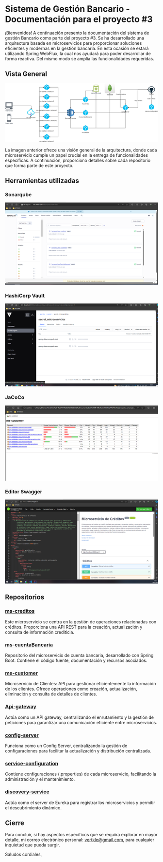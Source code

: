 # Sistema de Gestión Bancario - Documentación para el proyecto #3

¡Bienvenidos!
A continuación presento la documentación del sistema de gestión Bancario como parte del proyecto #3. Se ha desarrollado una arquitectura basada en microservicios para proporcionar soluciones eficientes y modernas en la gestión bancaria. En esta ocasión se estará utilizando Spring WebFlux, la cual nos ayudará para poder desarrollar de forma reactiva.
Del mismo modo se amplía las funcionalidades requeridas.

## Vista General

![Diagrama de Arquitectura](https://raw.githubusercontent.com/ProyectoSemana1-BC49/.github/main/res/diagram.png)

La imagen anterior ofrece una visión general de la arquitectura, donde cada microservicio cumple un papel crucial en la entrega de funcionalidades específicas. A continuación, proporciono detalles sobre cada repositorio que forma parte de este proyecto.

## Herramientas utilizadas

### Sonarqube
![Sonarqube](https://raw.githubusercontent.com/ProyectoSemana3-BC49/.github/main/res/sonarqube.PNG)

### HashiCorp Vault
![Sonarqube](https://raw.githubusercontent.com/ProyectoSemana3-BC49/.github/main/res/vault.PNG)

### JaCoCo
![Sonarqube](https://raw.githubusercontent.com/ProyectoSemana3-BC49/.github/main/res/jacoco.PNG)

### Editor Swagger
![Sonarqube](https://raw.githubusercontent.com/ProyectoSemana3-BC49/.github/main/res/swagger.PNG)

## Repositorios

### [ms-creditos](https://github.com/ProyectoSemana3-BC49/ms-creditos)
Este microservicio se centra en la gestión de operaciones relacionadas con créditos. Proporciona una API REST para la creación, actualización y consulta de información crediticia.

### [ms-cuentaBancaria](https://github.com/ProyectoSemana3-BC49/ms-cuentaBancaria)
Repositorio del microservicio de cuenta bancaria, desarrollado con Spring Boot. Contiene el código fuente, documentación y recursos asociados.

### [ms-customer](https://github.com/ProyectoSemana3-BC49/ms-customer)
Microservicio de Clientes: API para gestionar eficientemente la información de los clientes. Ofrece operaciones como creación, actualización, eliminación y consulta de detalles de clientes.

### [Api-gateway](https://github.com/ProyectoSemana3-BC49/Api-Gateway)
Actúa como un API gateway, centralizando el enrutamiento y la gestión de peticiones para garantizar una comunicación eficiente entre microservicios.

### [config-server](https://github.com/ProyectoSemana3-BC49/config-server)
Funciona como un Config Server, centralizando la gestión de configuraciones para facilitar la actualización y distribución centralizada.

### [service-configuration](https://github.com/ProyectoSemana3-BC49/service-configuration)
Contiene configuraciones (.properties) de cada microservicio, facilitando la administración y el mantenimiento.

### [discovery-service](https://github.com/ProyectoSemana3-BC49/discovery-service)
Actúa como el server de Eureka para registrar los microservicios y permitir el descubrimiento dinámico.

## Cierre
Para concluir, si hay aspectos específicos que se requiira explorar en mayor detalle, mi correo electrónico personal: vertkle@gmail.com, para cualquier inquietud que pueda surgir.

Saludos cordiales,